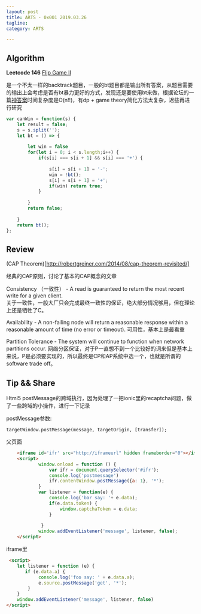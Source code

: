 ```yaml
---
layout: post
title: ARTS - 0x001 2019.03.26
tagline: 
category: ARTS

---
```


## Algorithm


**Leetcode 146** [Flip Game II](https://leetcode.com/problems/flip-game-ii/) 

是一个不太一样的backtrack题目，一般的bt题目都是输出所有答案，从题目需要的输出上会考虑是否有bt暴力更好的方式，发现还是要使用bt来做，根据论坛的一篇[神答案](https://leetcode.com/problems/flip-game-ii/discuss/73954/Theory-matters-from-Backtracking(128ms)-to-DP-(0ms))时间复杂度是O(n!!)，有dp + game theory简化方法太复杂，迟些再进行研究

```javascript
var canWin = function(s) {
    let result = false;
    s = s.split('');
    let bt = () => {
        
        let win = false
        for(let i = 0; i < s.length;i++) {
            if(s[i] === s[i + 1] && s[i] === '+') {
                
                s[i] = s[i + 1] = '-';
                win = !bt();
                s[i] = s[i + 1] = '+';
                if(win) return true;
            }
            
        }
        return false;
        
    }
    return bt();
};
```

## Review

(CAP Theorem)[http://robertgreiner.com/2014/08/cap-theorem-revisited/]

经典的CAP原则，讨论了基本的CAP概念的文章

Consistency （一致性） - A read is guaranteed to return the most recent write for a given client.  
关于一致性，一般大厂只会完成最终一致性的保证，绝大部分情况够用，但在理论上还是牺牲了C。

Availability - A non-failing node will return a reasonable response within a reasonable amount of time (no error or timeout).
可用性，基本上是最看重


Partition Tolerance - The system will continue to function when network partitions occur.
网络分区保证，对于P一直想不到一个比较好的词来但是基本上来说，P是必须要实现的，所以最终是CP和AP系统中选一个，也就是所谓的software trade off。



## Tip && Share

Html5 postMessage的跨域执行，因为处理了一把ionic里的recaptcha问题，做了一些跨域的小操作，进行一下记录

postMessage参数:
```
targetWindow.postMessage(message, targetOrigin, [transfer]);
```

父页面
```html
    <iframe id='ifr' src="http://iframeurl" hidden frameborder="0"></iframe>
    <script>
            window.onload = function () {
                var ifr = document.querySelector('#ifr');
                console.log('postmessage')
                ifr.contentWindow.postMessage({a: 1}, '*');
            }
            var listener = function(e) {
                console.log('bar say: '+ e.data);
                if(e.data.token) {
                    window.captchaToken = e.data;
                }
                
             }
            window.addEventListener('message', listener, false);
    </script>

```

iframe里
```html
 <script>
    let listener = function (e) {
       if (e.data.a) {
            console.log('foo say: ' + e.data.a);
            e.source.postMessage('get', '*');
        }
    }
    window.addEventListener('message', listener, false)
</script>
```
